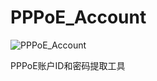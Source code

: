 # PPPoE_Account
![PPPoE_Account](https://github.com/ZHLHZHU/PPPoE_Account/workflows/PPPoE_Account/badge.svg?event=push)

PPPoE账户ID和密码提取工具
